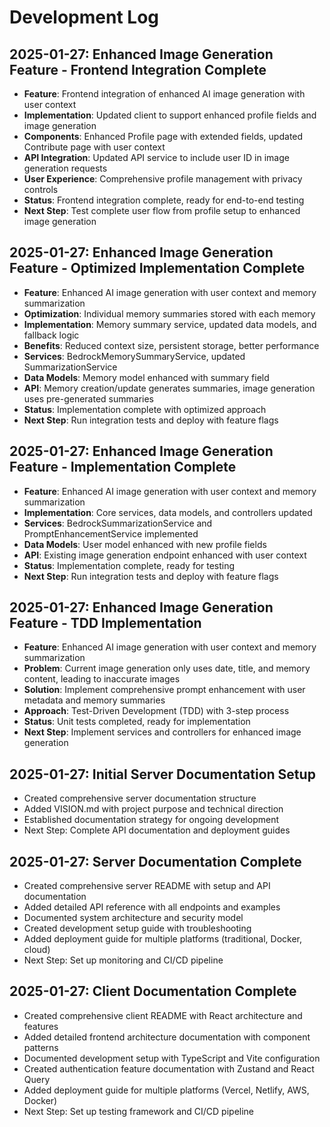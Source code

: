 # Development Log

## 2025-01-27: Enhanced Image Generation Feature - Frontend Integration Complete
- **Feature**: Frontend integration of enhanced AI image generation with user context
- **Implementation**: Updated client to support enhanced profile fields and image generation
- **Components**: Enhanced Profile page with extended fields, updated Contribute page with user context
- **API Integration**: Updated API service to include user ID in image generation requests
- **User Experience**: Comprehensive profile management with privacy controls
- **Status**: Frontend integration complete, ready for end-to-end testing
- **Next Step**: Test complete user flow from profile setup to enhanced image generation

## 2025-01-27: Enhanced Image Generation Feature - Optimized Implementation Complete
- **Feature**: Enhanced AI image generation with user context and memory summarization
- **Optimization**: Individual memory summaries stored with each memory
- **Implementation**: Memory summary service, updated data models, and fallback logic
- **Benefits**: Reduced context size, persistent storage, better performance
- **Services**: BedrockMemorySummaryService, updated SummarizationService
- **Data Models**: Memory model enhanced with summary field
- **API**: Memory creation/update generates summaries, image generation uses pre-generated summaries
- **Status**: Implementation complete with optimized approach
- **Next Step**: Run integration tests and deploy with feature flags

## 2025-01-27: Enhanced Image Generation Feature - Implementation Complete
- **Feature**: Enhanced AI image generation with user context and memory summarization
- **Implementation**: Core services, data models, and controllers updated
- **Services**: BedrockSummarizationService and PromptEnhancementService implemented
- **Data Models**: User model enhanced with new profile fields
- **API**: Existing image generation endpoint enhanced with user context
- **Status**: Implementation complete, ready for testing
- **Next Step**: Run integration tests and deploy with feature flags

## 2025-01-27: Enhanced Image Generation Feature - TDD Implementation
- **Feature**: Enhanced AI image generation with user context and memory summarization
- **Problem**: Current image generation only uses date, title, and memory content, leading to inaccurate images
- **Solution**: Implement comprehensive prompt enhancement with user metadata and memory summaries
- **Approach**: Test-Driven Development (TDD) with 3-step process
- **Status**: Unit tests completed, ready for implementation
- **Next Step**: Implement services and controllers for enhanced image generation

## 2025-01-27: Initial Server Documentation Setup
- Created comprehensive server documentation structure
- Added VISION.md with project purpose and technical direction
- Established documentation strategy for ongoing development
- Next Step: Complete API documentation and deployment guides

## 2025-01-27: Server Documentation Complete
- Created comprehensive server README with setup and API documentation
- Added detailed API reference with all endpoints and examples
- Documented system architecture and security model
- Created development setup guide with troubleshooting
- Added deployment guide for multiple platforms (traditional, Docker, cloud)
- Next Step: Set up monitoring and CI/CD pipeline

## 2025-01-27: Client Documentation Complete
- Created comprehensive client README with React architecture and features
- Added detailed frontend architecture documentation with component patterns
- Documented development setup with TypeScript and Vite configuration
- Created authentication feature documentation with Zustand and React Query
- Added deployment guide for multiple platforms (Vercel, Netlify, AWS, Docker)
- Next Step: Set up testing framework and CI/CD pipeline

